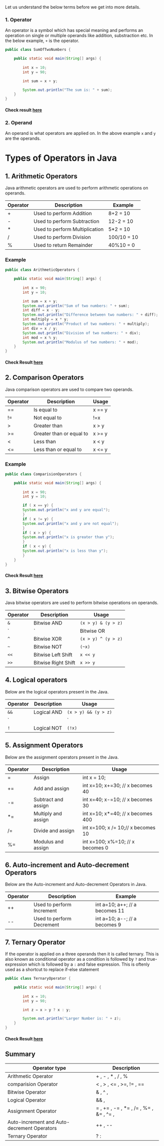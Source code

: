 Let us understand the below terms before we get into more details.

### 1. Operator

An operator is a symbol which has special meaning and performs an operation on single or multiple operands like addition, substraction etc. In the below example, `+` is the operator. 

```java
public class SumOfTwoNumbers {

    public static void main(String[] args) {
        
        int x = 10;
        int y = 90;

        int sum = x + y;

        System.out.println("The sum is: " + sum);
    }
}
```
#### Check result [here](https://onecompiler.com/java/3vjya75bd)

### 2. Operand

An operand is what operators are applied on. In the above example `x` and `y` are the operands.

# Types of Operators in Java

## 1. Arithmetic Operators

Java arithmetic operators are used to perform arithmetic operations on operands.

|Operator|	Description	| Example|
|----|----|----|
| +	| Used to perform Addition |	8+2 = 10|
| - | Used to perform Subtraction |	12-2 = 10|
| * | Used to perform Multiplication |	5*2 = 10|
| / | Used to perform Division	| 100/10 = 10|
| % | Used to return Remainder	| 40%10 = 0|

### Example

```java
public class ArithmeticOperators {

    public static void main(String[] args) {
        
        int x = 90;
        int y = 10;

        int sum = x + y;
        System.out.println("Sum of two numbers: " + sum);
        int diff = x - y;
        System.out.println("Difference between two numbers: " + diff);
        int multiply = x * y;
        System.out.println("Product of two numbers: " + multiply);
        int div = x / y;
        System.out.println("Division of two numbers: " + div);
        int mod = x % y;
        System.out.println("Modulus of two numbers: " + mod);
    }
}
```
#### Check Result [here](https://onecompiler.com/java/3vjycvhr6)

## 2. Comparison Operators

Java comparison operators are used to compare two operands. 

| Operator | Description| Usage|
|----|----|----|
| == | Is equal to | x == y|
| != | Not equal to |	!=x |
| > | Greater than | x > y |
| >= | Greater than or equal to |	x >= y|
| < | Less than| x < y |
| <= | Less than or equal to| x <= y|

### Example

```java
public class ComparisionOperators {

    public static void main(String[] args) {
        
        int x = 90;
        int y = 10;

        if ( x == y) {
        System.out.println("x and y are equal");
        }
        if ( x != y) {
        System.out.println("x and y are not equal");
        }
        if ( x > y) {
        System.out.println("x is greater than y");
        }
        if ( x < y) {
        System.out.println("x is less than y");
        }
    }
}
```
#### Check Result [here](https://onecompiler.com/java/3vjye43a3)

## 3. Bitwise Operators

Java bitwise operators are used to perform bitwise operations on operands.

|Operator|	Description| Usage|
|----|----|----|
| `&` |	Bitwise AND | `(x > y) & (y > z)`|
| `|` |	Bitwise OR | `(x > y) | (y > z)`|
| `^` |	Bitwise XOR | `(x > y) ^ (y > z)`|
| `~` |	Bitwise NOT	| `(~x)`|
| `<<` | Bitwise Left Shift| `x << y`|
| `>>` | Bitwise Right Shift| `x >> y`|

## 4. Logical operators

Below are the logical operators present in the Java.

|Operator|	Description| Usage|
|----|----|----|
| `&&` |	Logical AND | `(x > y) && (y > z)`|
| `||` |	Logical OR | `(x > y) || (y > z)`|
| `!` |	Logical NOT	| `(!x)`|

## 5. Assignment Operators

Below are the assignment operators present in the Java.

|Operator|	Description| Usage|
|----|----|----|
| =	| Assign| int x = 10;|
| += |	Add and assign|	int x=10; x+=30; // x becomes 40|
| -= |	Subtract and assign| int x=40; x-=10; // x becomes 30|
| *= |	Multiply and assign| int x=10; x*=40; // x becomes 400|
| /= |	Divide and assign|	int x=100; x /= 10;// x becomes 10|
| %= |	Modulus and assign|	int x=100; x%=10; // x becomes 0|

## 6. Auto-increment and Auto-decrement Operators

Below are the Auto-increment and Auto-decrement Operators in Java.

|Operator|	Description	| Example|
|----|----|----|
| ++ | Used to perform Increment |	int a=10; a++; // a becomes 11|
| -- | Used to perform Decrement |	int a=10; a--; // a becomes 9|

## 7. Ternary Operator

If the operator is applied on a three operands then it is called ternary. This is also known as conditional operator as a condition is followed by `?` and true-expression which is followed by a `:` and false expression. This is oftenly used as a shortcut to replace if-else statement

```java
public class TernaryOperator {

    public static void main(String[] args) {
        
        int x = 10;
        int y = 90;

        int z = x > y ? x : y;

        System.out.println("Larger Number is: " + z);
    }
}
```
#### Check Result [here](https://onecompiler.com/java/3vjycn8eu)

## Summary

| Operator type | Description|
|----|-----|
| Arithmetic Operator|+ , - , * , / , %|
| comparision Operator| < , > , <= , >=, != , ==| 
| Bitwise Operator| & , ^ , | 
| Logical Operator| && , || |
| Assignment Operator|= , += , -= , *= , /= , %= , &= , ^= , |= , <<= , >>= , >>>=|
| Auto-increment and Auto-decrement Operators| ++ , -- |
| Ternary Operator| ? : |


